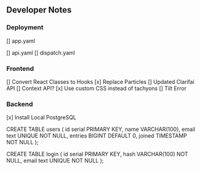 ## Developer Notes

### Deployment

[] app.yaml

[] api.yaml
[] dispatch.yaml

### Frontend

[] Convert React Classes to Hooks
[x] Replace Particles
[] Updated Clarifai API
[] Context API?
[x] Use custom CSS instead of tachyons
[] Tilt Error

### Backend

[x] Install Local PostgreSQL

CREATE TABLE users (
id serial PRIMARY KEY,
name VARCHAR(100),
email text UNIQUE NOT NULL,
entries BIGINT DEFAULT 0,
joined TIMESTAMP NOT NULL
);

CREATE TABLE login (
id serial PRIMARY KEY,
hash VARCHAR(100) NOT NULL,
email text UNIQUE NOT NULL
);
